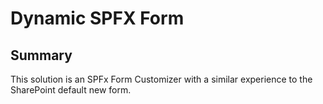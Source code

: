 # Dynamic SPFX Form

## Summary

This solution is an SPFx Form Customizer with a similar experience to the SharePoint default new form.

